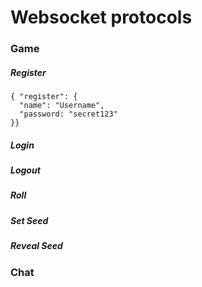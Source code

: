 # Websocket protocols

### Game

##### Register
```
{ "register": { 
  "name": "Username",
  "password: "secret123"
}}
```

##### Login

##### Logout

##### Roll

##### Set Seed

##### Reveal Seed

### Chat
